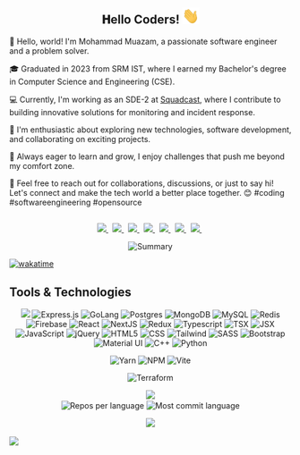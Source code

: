 <h2 align="center"> 𝐇ello Coders! <img src="https://raw.githubusercontent.com/ABSphreak/ABSphreak/master/gifs/Hi.gif" width="30px"></h2>

<p align="center">
 <p>👋 Hello, world! I'm Mohammad Muazam, a passionate software engineer and a problem solver.</p>
 <p>🎓 Graduated in 2023 from SRM IST, where I earned my Bachelor's degree in Computer Science and Engineering (CSE).</p>
 <p>💻 Currently, I'm working as an SDE-2 at <a href="https://www.squadcast.com">Squadcast</a>, where I contribute to building innovative solutions for monitoring and incident response.</p>
 <p>🚀 I'm enthusiastic about exploring new technologies, software development, and collaborating on exciting projects.</p>
 <p>🌱 Always eager to learn and grow, I enjoy challenges that push me beyond my comfort zone.</p>
 <p>📧 Feel free to reach out for collaborations, discussions, or just to say hi! Let's connect and make the tech world a better place together. 😊 #coding #softwareengineering #opensource</p>
</p>

##
<!-- contact -->
<p align="center">
  <a href="https://muazam.me/">
    <img src="https://mmuazam98.netlify.app/images/MZ2.png" width="3.5%"/>
  </a><span>&nbsp;</span>
  <a href="https://www.linkedin.com/in/mohammad-muazam-129838190/">
   <img src="https://img.icons8.com/color/48/000000/linkedin.png" width="3.5%"/>
    </a><span>&nbsp;</span>
  <a href="https://twitter.com/mmuazam98">
    <img src="https://img.icons8.com/color/48/000000/twitter.png" width="3.5%"/>
  </a><span>&nbsp;</span>
  <a href="https://www.instagram.com/m.muazam.98/">
    <img src="https://img.icons8.com/fluent/48/000000/instagram-new.png" width="3.5%"/>
  </a><span>&nbsp;</span>
  <a href="mailto:m.muazam.99@gmail.com">
    <img src="https://img.icons8.com/fluent/48/000000/gmail.png" width="3.5%"/>
  </a><span>&nbsp;</span>
  <a href="https://codepen.io/mmuazam99/">
    <img src="https://edent.github.io/SuperTinyIcons/images/svg/codepen.svg" width="3.5%"/>
  </a><span>&nbsp;</span>
   <a href="https://cssbattle.dev/player/mmuazam98">
    <img src="https://pbs.twimg.com/profile_images/1114446136302084096/BIu19jPP_400x400.png"  width="3.5%"/>
  </a><span>&nbsp;</span>
</p>

<!-- profile summary -->
<p align="center">
  <img src="https://github-profile-summary-cards.vercel.app/api/cards/profile-details?username=mmuazam98&theme=monokai" alt="Summary"/> 
 
 [![wakatime](https://wakatime.com/badge/user/30574102-58a5-4bea-9613-72e1ffbbca89.svg)](https://wakatime.com/@30574102-58a5-4bea-9613-72e1ffbbca89)

</p>

## Tools & Technologies
<div  align="center">
  <img src="https://img.shields.io/badge/nodejs%20-%23323330.svg?&style=for-the-badge&logo=nodedotjs"/>
  <img alt="Express.js" src="https://img.shields.io/badge/express.js-%23404d59.svg?style=for-the-badge&logo=express&logoColor=%2361DAFB"/> 
  <img alt="GoLang" src="https://img.shields.io/badge/go-%2300ADD8.svg?style=for-the-badge&logo=go&logoColor=white"/> 
  <img alt="Postgres" src="https://img.shields.io/badge/postgres-%23316192.svg?style=for-the-badge&logo=postgresql&logoColor=white"/> 
  <img alt="MongoDB" src ="https://img.shields.io/badge/MongoDB-%234ea94b.svg?style=for-the-badge&logo=mongodb&logoColor=white"/>
  <img alt="MySQL" src="https://img.shields.io/badge/mysql-%2300f.svg?style=for-the-badge&logo=mysql&logoColor=white"/>
  <img alt="Redis" src="https://img.shields.io/badge/redis-%23DD0031.svg?style=for-the-badge&logo=redis&logoColor=white"/>
  <img alt="Firebase" src="https://img.shields.io/badge/firebase-%23039BE5.svg?style=for-the-badge&logo=firebase"/>
  <img alt="React" src="https://img.shields.io/badge/react-%2320232a.svg?style=for-the-badge&logo=react&logoColor=%2361DAFB"/>
  <img alt="NextJS" src="https://img.shields.io/badge/Next-black?style=for-the-badge&logo=next.js&logoColor=white" />
  <img alt="Redux" src="https://img.shields.io/badge/redux-%23593d88.svg?style=for-the-badge&logo=redux&logoColor=white">
  <img alt="Typescript" src="https://img.shields.io/badge/typescript-%23007ACC.svg?style=for-the-badge&logo=typescript&logoColor=white"/>
  <img alt="TSX" src="https://img.shields.io/badge/tsx%20-%23323330.svg?&style=for-the-badge&logo=react&logoColor=blue"/>
  <img alt="JSX" src="https://img.shields.io/badge/jsx%20-%23323330.svg?&style=for-the-badge&logo=react&logoColor=%61DBFB"/>
  <img alt="JavaScript" src="https://img.shields.io/badge/javascript-%23323330.svg?style=for-the-badge&logo=javascript&logoColor=%23F7DF1E"/>
  <img alt="jQuery" src="https://img.shields.io/badge/jquery-%230769AD.svg?style=for-the-badge&logo=jquery&logoColor=white"/>
  <img alt="HTML5" src="https://img.shields.io/badge/html5-%23E34F26.svg?style=for-the-badge&logo=html5&logoColor=white"/>
  <img alt="CSS" src="https://img.shields.io/badge/css3%20-%231572B6.svg?&style=for-the-badge&logo=css3&logoColor=white"/>
  <img alt="Tailwind" src="https://img.shields.io/badge/tailwindcss-%2338B2AC.svg?style=for-the-badge&logo=tailwind-css&logoColor=white"/>
  <img alt="SASS" src="https://img.shields.io/badge/SASS-hotpink.svg?style=for-the-badge&logo=SASS&logoColor=white">
  <img alt="Bootstrap" src="https://img.shields.io/badge/bootstrap-%23563D7C.svg?style=for-the-badge&logo=bootstrap&logoColor=white"/>
  <img alt="Material UI" src="https://img.shields.io/badge/materialui-%230081CB.svg?style=for-the-badge&logo=material-ui&logoColor=white"/>
  <img alt="C++" src="https://img.shields.io/badge/c++-%2300599C.svg?style=for-the-badge&logo=c%2B%2B&logoColor=white"/>
  <img alt="Python" src="https://img.shields.io/badge/python-3670A0?style=for-the-badge&logo=python&logoColor=ffdd54"/>

  ![Yarn](https://img.shields.io/badge/yarn-%232C8EBB.svg?style=for-the-badge&logo=yarn&logoColor=white)
  ![NPM](https://img.shields.io/badge/NPM-%23000000.svg?style=for-the-badge&logo=npm&logoColor=white)
 ![Vite](https://img.shields.io/badge/vite-%23646CFF.svg?style=for-the-badge&logo=vite&logoColor=white)

  ![Terraform](https://img.shields.io/badge/terraform-%235835CC.svg?style=for-the-badge&logo=terraform&logoColor=white)
  
</div>

<!-- ## 🔥🔥  -->

<!-- [![GitHub Streak](https://github-readme-streak-stats.herokuapp.com?user=mmuazam98&theme=radical&date_format=M%20j%5B%2C%20Y%5D)](https://git.io/streak-stats) -->

<!-- ## Most Used Languages: -->


<!--  <img align="center" src="https://github-readme-stats.vercel.app/api/top-langs/?username=mmuazam98&title_color=ffffff&text_color=c9cacc&icon_color=2bbc8a&bg_color=1d1f21&hide=html" /> -->
 
<p align="center">
  <img src="https://api.githubtrends.io/user/svg/mmuazam98/langs?time_range=one_year&loc_metric=changed&theme=dark" src="Most Used Languages"/><br/>
  <img src="https://github-profile-summary-cards.vercel.app/api/cards/repos-per-language?username=mmuazam98&theme=monokai" alt="Repos per language"/>
  <img src="https://github-profile-summary-cards.vercel.app/api/cards/most-commit-language?username=mmuazam98&theme=monokai&hide=html" alt="Most commit language"/>
</p>

<p align="center">
  <img src="https://img.shields.io/badge/Open%20For%20Collaborations-31A8FF.svg?style=for-the-badge&logoColor=white" />  
</p>


![](https://komarev.com/ghpvc/?username=mm1025web&color=blue)

